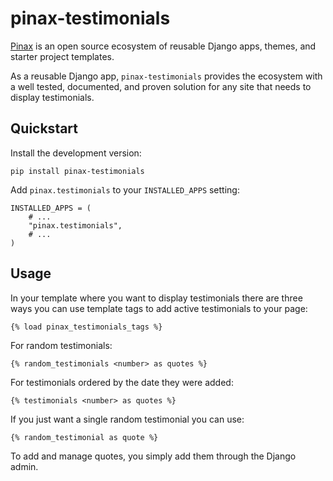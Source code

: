 # pinax-testimonials

[Pinax](http://pinaxproject.com/pinax/) is an open source ecosystem
of reusable Django apps, themes, and starter project templates.

As a reusable Django app, `pinax-testimonials` provides the ecosystem with
a well tested, documented, and proven solution for any site that needs
to display testimonials.

## Quickstart

Install the development version:

    pip install pinax-testimonials

Add `pinax.testimonials` to your `INSTALLED_APPS` setting:

    INSTALLED_APPS = (
        # ...
        "pinax.testimonials",
        # ...
    )

## Usage

In your template where you want to display testimonials there are three ways you
can use template tags to add active testimonials to your page:

    {% load pinax_testimonials_tags %}

For random testimonials:

    {% random_testimonials <number> as quotes %}

For testimonials ordered by the date they were added:

    {% testimonials <number> as quotes %}

If you just want a single random testimonial you can use:

    {% random_testimonial as quote %}

To add and manage quotes, you simply add them through the Django admin.
